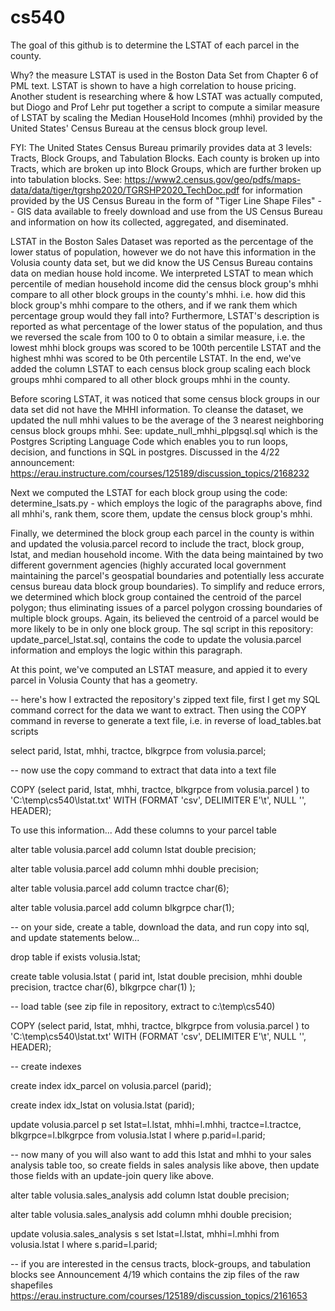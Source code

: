 # cs540
The goal of this github is to determine the LSTAT of each parcel in the county.  

Why?  the measure LSTAT is used in the Boston Data Set from Chapter 6 of PML text.  LSTAT is shown to have a high correlation to house pricing.  Another student is researching where & how LSTAT was actually computed, but Diogo and Prof Lehr put together a script to compute a similar measure of LSTAT by scaling the Median HouseHold Incomes (mhhi) provided by the United States' Census Bureau at the census block group level.  

FYI:  The United States Census Bureau primarily provides data at 3 levels:  Tracts, Block Groups, and Tabulation Blocks.  Each county is broken up into Tracts, which are broken up into Block Groups, which are further broken up into tabulation blocks.  See:  https://www2.census.gov/geo/pdfs/maps-data/data/tiger/tgrshp2020/TGRSHP2020_TechDoc.pdf for information provided by the US Census Bureau in the form of "Tiger Line Shape Files" -- GIS data available to freely download and use from the US Census Bureau and information on how its collected, aggregated, and diseminated.

LSTAT in the Boston Sales Dataset was reported as the percentage of the lower status of population, however we do not have this information in the Volusia county data set, but we did know the US Census Bureau contains data on median house hold income.  We interpreted LSTAT to mean which percentile of median household income did the census block group's mhhi compare to all other block groups in the county's mhhi.  i.e. how did this block group's mhhi compare to the others, and if we rank them which percentage group would they fall into?  Furthermore, LSTAT's description is reported as what percentage of the lower status of the population, and thus we reversed the scale from 100 to 0 to obtain a similar measure, i.e. the lowest mhhi block groups was scored to be 100th percentile LSTAT and the highest mhhi was scored to be 0th percentile LSTAT.  In the end, we've added the column LSTAT to each census block group scaling each block groups mhhi compared to all other block groups mhhi in the county.

Before scoring LSTAT, it was noticed that some census block groups in our data set did not have the MHHI information.  To cleanse the dataset, we updated the null mhhi values to be the average of the 3 nearest neighboring census block groups mhhi.   See:  update_null_mhhi_plpgsql.sql  which is the Postgres Scripting Language Code which enables you to run loops, decision, and functions in SQL in postgres.  Discussed in the 4/22 announcement:  https://erau.instructure.com/courses/125189/discussion_topics/2168232

Next we computed the LSTAT for each block group using the code:  determine_lsats.py - which employs the logic of the paragraphs above, find all mhhi's, rank them, score them, update the census block group's mhhi.

Finally, we determined the block group each parcel in the county is within and updated the volusia.parcel record to include the tract, block group, lstat, and median household income.  With the data being maintained by two different government agencies (highly accurated local government maintaining the parcel's geospatial boundaries and potentially less accurate census bureau data block group boundaries).  To simplify and reduce errors, we determined which block group contained the centroid of the parcel polygon; thus eliminating issues of a parcel polygon crossing boundaries of multiple block groups.  Again, its believed the centroid of a parcel would be more likely to be in only one block group.   The sql script in this repository:  update_parcel_lstat.sql, contains the code to update the volusia.parcel information and employs the logic within this paragraph.

At this point, we've computed an LSTAT measure, and appied it to every parcel in Volusia County that has a geometry.

-- here's how I extracted the repository's zipped text file, first I get my SQL command correct for the data we want to extract.  Then using the COPY command in reverse to generate a text file, i.e. in reverse of load_tables.bat scripts

select parid, lstat, mhhi, tractce, blkgrpce from volusia.parcel;

-- now use the copy command to extract that data into a text file

COPY (select parid, lstat, mhhi, tractce, blkgrpce from volusia.parcel ) to 'C:\temp\cs540\lstat.txt' WITH (FORMAT 'csv', DELIMITER E'\t', NULL '', HEADER);



To use this information... Add these columns to your parcel table

alter table volusia.parcel add column lstat double precision;

alter table volusia.parcel add column mhhi double precision;

alter table volusia.parcel add column tractce char(6);

alter table volusia.parcel add column blkgrpce char(1);

-- on your side, create a table, download the data, and run copy into sql, and update statements below...

drop table if exists volusia.lstat;

create table volusia.lstat
(
parid int,
lstat double precision,
mhhi double precision,
tractce char(6),
blkgrpce char(1)
);

-- load table (see zip file in repository, extract to c:\temp\cs540)

COPY (select parid, lstat, mhhi, tractce, blkgrpce from volusia.parcel ) to 'C:\temp\cs540\lstat.txt' WITH (FORMAT 'csv', DELIMITER E'\t', NULL '', HEADER);

-- create indexes

create index idx_parcel on volusia.parcel (parid);

create index idx_lstat on volusia.lstat (parid);

update volusia.parcel p set lstat=l.lstat, mhhi=l.mhhi, tractce=l.tractce, blkgrpce=l.blkgrpce from volusia.lstat l where p.parid=l.parid;

-- now many of you will also want to add this lstat and mhhi to your sales analysis table too, so create fields in sales analysis like above, then update those fields with an update-join query like above.


alter table volusia.sales_analysis add column lstat double precision;

alter table volusia.sales_analysis add column mhhi double precision;

update volusia.sales_analysis s set lstat=l.lstat, mhhi=l.mhhi from volusia.lstat l where s.parid=l.parid;

-- if you are interested in the census tracts, block-groups, and tabulation blocks see Announcement 4/19 which contains the zip files of the raw shapefiles
https://erau.instructure.com/courses/125189/discussion_topics/2161653


